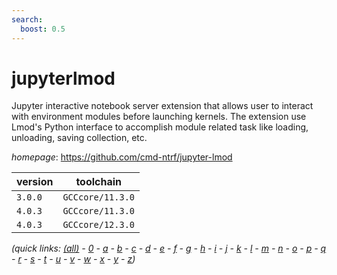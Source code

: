 ```yaml
---
search:
  boost: 0.5
---
```

# jupyterlmod

Jupyter interactive notebook server extension that allows user to interact with environment modules before launching kernels. The extension use Lmod's Python interface to accomplish module related task like loading, unloading, saving collection, etc.

*homepage*: <https://github.com/cmd-ntrf/jupyter-lmod>

version | toolchain
--------|----------
``3.0.0`` | ``GCCcore/11.3.0``
``4.0.3`` | ``GCCcore/11.3.0``
``4.0.3`` | ``GCCcore/12.3.0``


*(quick links: [(all)](../index.md) - [0](../0/index.md) - [a](../a/index.md) - [b](../b/index.md) - [c](../c/index.md) - [d](../d/index.md) - [e](../e/index.md) - [f](../f/index.md) - [g](../g/index.md) - [h](../h/index.md) - [i](../i/index.md) - [j](../j/index.md) - [k](../k/index.md) - [l](../l/index.md) - [m](../m/index.md) - [n](../n/index.md) - [o](../o/index.md) - [p](../p/index.md) - [q](../q/index.md) - [r](../r/index.md) - [s](../s/index.md) - [t](../t/index.md) - [u](../u/index.md) - [v](../v/index.md) - [w](../w/index.md) - [x](../x/index.md) - [y](../y/index.md) - [z](../z/index.md))*

